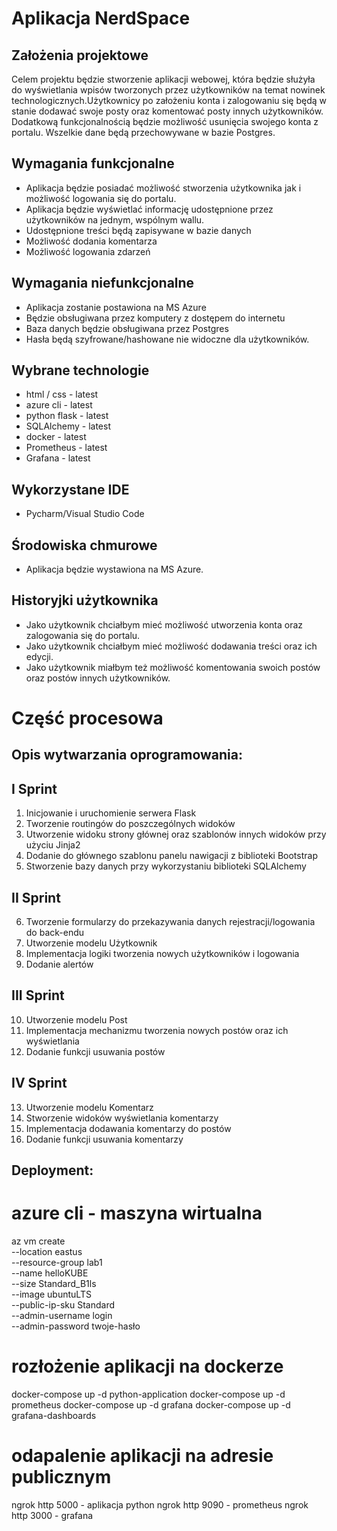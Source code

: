 # Aplikacja NerdSpace

## Założenia projektowe

Celem projektu będzie stworzenie aplikacji webowej, która będzie służyła do wyświetlania wpisów tworzonych przez użytkowników na temat nowinek technologicznych.Użytkownicy po założeniu konta i zalogowaniu się będą w stanie dodawać swoje posty oraz komentować posty innych użytkowników. Dodatkową funkcjonalnością będzie możliwość usunięcia swojego konta z portalu. Wszelkie dane będą przechowywane w bazie Postgres.

## Wymagania funkcjonalne

- Aplikacja będzie posiadać możliwość stworzenia użytkownika jak i możliwość logowania się
do portalu.
- Aplikacja będzie wyświetlać informację udostępnione przez użytkowników na jednym,
wspólnym wallu.
- Udostępnione treści będą zapisywane w bazie danych
- Możliwość dodania komentarza
- Możliwość logowania zdarzeń

## Wymagania niefunkcjonalne
- Aplikacja zostanie postawiona na MS Azure
- Będzie obsługiwana przez komputery z dostępem do internetu
- Baza danych będzie obsługiwana przez Postgres
- Hasła będą szyfrowane/hashowane nie widoczne dla użytkowników.
 
## Wybrane technologie
- html / css - latest
- azure cli - latest
- python flask - latest
- SQLAlchemy - latest
- docker - latest
- Prometheus - latest
- Grafana - latest

## Wykorzystane IDE
- Pycharm/Visual Studio Code


## Środowiska chmurowe
- Aplikacja będzie wystawiona na MS Azure.

## Historyjki użytkownika

- Jako użytkownik chciałbym mieć możliwość utworzenia konta oraz zalogowania się do
portalu.
- Jako użytkownik chciałbym mieć możliwość dodawania treści oraz ich edycji.
- Jako użytkownik miałbym też możliwość komentowania swoich postów oraz postów
innych użytkowników.

# Część procesowa

## Opis wytwarzania oprogramowania: 
## I Sprint
1. Inicjowanie i uruchomienie serwera Flask 
2. Tworzenie routingów do poszczególnych widoków
3. Utworzenie widoku strony głównej oraz szablonów innych widoków przy użyciu Jinja2
4. Dodanie do głównego szablonu panelu nawigacji z biblioteki Bootstrap
5. Stworzenie bazy danych przy wykorzystaniu biblioteki SQLAlchemy
## II Sprint
6. Tworzenie formularzy do przekazywania danych rejestracji/logowania do back-endu
7. Utworzenie modelu Użytkownik 
8. Implementacja logiki tworzenia nowych użytkowników i logowania
9. Dodanie alertów
## III Sprint
10. Utworzenie modelu Post
11. Implementacja mechanizmu tworzenia nowych postów oraz ich wyświetlania
12. Dodanie funkcji usuwania postów
## IV Sprint
13. Utworzenie modelu Komentarz
14. Stworzenie widoków wyświetlania komentarzy
15. Implementacja dodawania komentarzy do postów
16. Dodanie funkcji usuwania komentarzy

## Deployment:
# azure cli - maszyna wirtualna
az vm create \
  --location eastus \
  --resource-group lab1 \
  --name helloKUBE \
  --size Standard_B1ls \
  --image ubuntuLTS \
  --public-ip-sku Standard \
  --admin-username login \
  --admin-password twoje-hasło
 # rozłożenie aplikacji na dockerze
 docker-compose up -d python-application
 docker-compose up -d prometheus
 docker-compose up -d grafana
 docker-compose up -d grafana-dashboards
 # odapalenie aplikacji na adresie publicznym
 ngrok http 5000 - aplikacja python
 ngrok http 9090 - prometheus
 ngrok http 3000 - grafana

